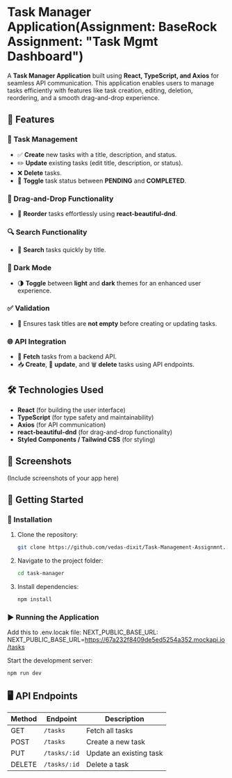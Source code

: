 # Task Manager Application(Assignment: BaseRock Assignment: "Task Mgmt Dashboard")


A **Task Manager Application** built using **React, TypeScript, and Axios** for seamless API communication. This application enables users to manage tasks efficiently with features like task creation, editing, deletion, reordering, and a smooth drag-and-drop experience.

## 🚀 Features

### 📌 Task Management
- ✅ **Create** new tasks with a title, description, and status.
- ✏️ **Update** existing tasks (edit title, description, or status).
- ❌ **Delete** tasks.
- 🔄 **Toggle** task status between **PENDING** and **COMPLETED**.

### 🎯 Drag-and-Drop Functionality
- 🔀 **Reorder** tasks effortlessly using **react-beautiful-dnd**.

### 🔍 Search Functionality
- 🔎 **Search** tasks quickly by title.

### 🌙 Dark Mode
- 🌗 **Toggle** between **light** and **dark** themes for an enhanced user experience.

### ✅ Validation
- 🚨 Ensures task titles are **not empty** before creating or updating tasks.

### 🌐 API Integration
- 📡 **Fetch** tasks from a backend API.
- 📥 **Create**, 📝 **update**, and 🗑️ **delete** tasks using API endpoints.

## 🛠️ Technologies Used
- **React** (for building the user interface)
- **TypeScript** (for type safety and maintainability)
- **Axios** (for API communication)
- **react-beautiful-dnd** (for drag-and-drop functionality)
- **Styled Components / Tailwind CSS** (for styling)

## 📸 Screenshots
(Include screenshots of your app here)

## 🚀 Getting Started
### 🔧 Installation
1. Clone the repository:
   ```sh
   git clone https://github.com/vedas-dixit/Task-Management-Assignmnt.git
   ```
2. Navigate to the project folder:
   ```sh
   cd task-manager
   ```
3. Install dependencies:
   ```sh
   npm install
   ```

### ▶️ Running the Application

Add this to .env.locak file: NEXT_PUBLIC_BASE_URL: NEXT_PUBLIC_BASE_URL=https://67a232f8409de5ed5254a352.mockapi.io/tasks

Start the development server:
```sh
npm run dev
```

## 🖥️ API Endpoints
| Method | Endpoint       | Description                 |
|--------|---------------|-----------------------------|
| GET    | `/tasks`      | Fetch all tasks            |
| POST   | `/tasks`      | Create a new task          |
| PUT    | `/tasks/:id`  | Update an existing task    |
| DELETE | `/tasks/:id`  | Delete a task              |
